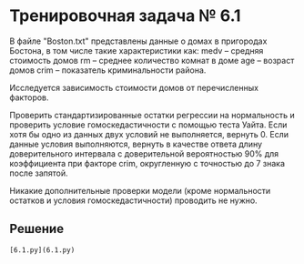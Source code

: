 # Тренировочная задача № 6.1

В файле "Boston.txt" представлены данные о домах в пригородах Бостона, в том числе такие характеристики как:
    medv – средняя стоимость домов
    rm – среднее количество комнат в доме
    age – возраст домов
    crim – показатель криминальности района.

Исследуется зависимость стоимости домов от перечисленных факторов.

Проверить стандартизированные остатки регрессии на нормальность и проверить условие гомоскедастичности с помощью теста Уайта. Если хотя бы одно из данных двух условий не выполняется, вернуть 0. Если данные условия выполняются, вернуть в качестве ответа длину доверительного интервала с доверительной вероятностью 90% для коэффициента при факторе crim, округленную с точностью до 7 знака после запятой.

Никакие дополнительные проверки модели (кроме нормальности остатков и условия гомоскедастичности) проводить не нужно.

## Решение
    [6.1.py](6.1.py)
